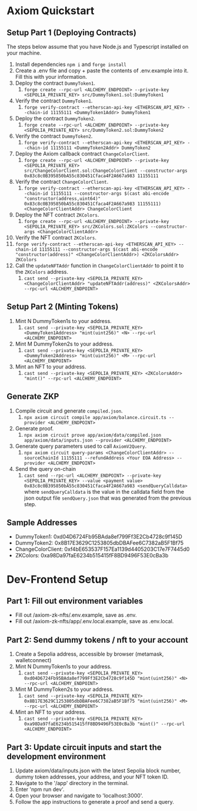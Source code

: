 # Axiom Quickstart

## Setup Part 1 (Deploying Contracts)

The steps below assume that you have Node.js and Typescript installed on your machine.

1. Install dependencies `npm i` and `forge install`
2. Create a .env file and copy + paste the contents of .env.example into it. Fill this with your information.
3. Deploy the contract `DummyToken1`.
   1. `forge create --rpc-url <ALCHEMY_ENDPOINT> --private-key <SEPOLIA_PRIVATE_KEY> src/DummyToken1.sol:DummyToken1`
4. Verify the contract `DummyToken1`.
   1. `forge verify-contract --etherscan-api-key <ETHERSCAN_API_KEY> --chain-id 11155111 <DummyToken1Addr> DummyToken1`
5. Deploy the contract `DummyToken2`.
   1. `forge create --rpc-url <ALCHEMY_ENDPOINT> --private-key <SEPOLIA_PRIVATE_KEY> src/DummyToken2.sol:DummyToken2`
6. Verify the contract `DummyToken2`.
   1. `forge verify-contract --etherscan-api-key <ETHERSCAN_API_KEY> --chain-id 11155111 <DummyToken2Addr> DummyToken2`
7. Deploy the Axiom callback contract `ChangeColorClient`.
   1. `forge create --rpc-url <ALCHEMY_ENDPOINT> --private-key <SEPOLIA_PRIVATE_KEY> src/ChangeColorClient.sol:ChangeColorClient --constructor-args 0x83c8c0B395850bA55c830451Cfaca4F2A667a983 11155111`
8. Verify the contract `ChangeColorClient`.
   1. `forge verify-contract --etherscan-api-key <ETHERSCAN_API_KEY> --chain-id 11155111 --constructor-args $(cast abi-encode "constructor(address,uint64)" 0x83c8c0B395850bA55c830451Cfaca4F2A667a983 11155111) <ChangeColorClientAddr> ChangeColorClient`
9. Deploy the NFT contract `ZKColors`.
   1.  `forge create --rpc-url <ALCHEMY_ENDPOINT> --private-key <SEPOLIA_PRIVATE_KEY> src/ZKColors.sol:ZKColors --constructor-args <ChangeColorClientAddr>`
10. Verify the NFT contract `ZKColors`.
   1. `forge verify-contract --etherscan-api-key <ETHERSCAN_API_KEY> --chain-id 11155111 --constructor-args $(cast abi-encode "constructor(address)" <ChangeColorClientAddr>) <ZKColorsAddr> ZKColors`
11. Call the `updateNFTAddr` function in `ChangeColorClientAddr` to point it to the `ZKColors` address.
    1. `cast send --private-key <SEPOLIA_PRIVATE_KEY> <ChangeColorClientAddr> "updateNFTAddr(address)" <ZKColorsAddr> --rpc-url <ALCHEMY_ENDPOINT>`

## Setup Part 2 (Minting Tokens)

1. Mint N DummyToken1s to your address.
   1. `cast send --private-key <SEPOLIA_PRIVATE_KEY> <DummyToken1Address> "mint(uint256)" <N> --rpc-url <ALCHEMY_ENDPOINT>`
2. Mint M DummyToken2s to your address.
   1. `cast send --private-key <SEPOLIA_PRIVATE_KEY> <DummyToken2Address> "mint(uint256)" <M> --rpc-url <ALCHEMY_ENDPOINT>`
3. Mint an NFT to your address.
   1. `cast send --private-key <SEPOLIA_PRIVATE_KEY> <ZKColorsAddr> "mint()" --rpc-url <ALCHEMY_ENDPOINT>`

## Generate ZKP

1. Compile circuit and generate `compiled.json`.
   1. `npx axiom circuit compile app/axiom/balance.circuit.ts --provider <ALCHEMY_ENDPOINT>`
2. Generate proof.
   1. `npx axiom circuit prove app/axiom/data/compiled.json app/axiom/data/inputs.json --provider <ALCHEMY_ENDPOINT>`
3. Generate query parameters used to call `AxiomV2Query`.
   1. `npx axiom circuit query-params <ChangeColorClientAddr> --sourceChainId 11155111 --refundAddress <Your EOA Address> --provider <ALCHEMY_ENDPOINT>`
4. Send the query on-chain
   1. `cast send --rpc-url <ALCHEMY_ENDPOINT> --private-key <SEPOLIA_PRIVATE_KEY> --value <payment value> 0x83c8c0B395850bA55c830451Cfaca4F2A667a983 <sendQueryCalldata>` where `sendQueryCalldata` is the value in the calldata field from the json output file `sendQuery.json` that was generated from the previous step.



## Sample Addresses

- DummyToken1: 0xd04D6724Fb95BAda8ef799Ff3E2Cb4728c9f145D
- DummyToken2: 0x8B17E3629C1253805dbDBAFee6C7382aB5F1Bf75
- ChangeColorClient: 0xf4bE653537F157Ea1139d4405203C17e7F7445d0
- ZKColors: 0xa98Da97faE6234b515415fF8BD9496F53E0cBa3b

# Dev-Frontend Setup

## Part 1: Fill out environment variables
- Fill out /axiom-zk-nfts/.env.example, save as .env.
- Fill out /axiom-zk-nfts/app/.env.local.example, save as .env.local.

## Part 2: Send dummy tokens / nft to your account
1. Create a Sepolia address, accessible by browser (metamask, walletconnect)
2. Mint N DummyToken1s to your address.
   1. `cast send --private-key <SEPOLIA_PRIVATE_KEY> 0xd04D6724Fb95BAda8ef799Ff3E2Cb4728c9f145D "mint(uint256)" <N> --rpc-url <ALCHEMY_ENDPOINT>`
3. Mint M DummyToken2s to your address.
   1. `cast send --private-key <SEPOLIA_PRIVATE_KEY> 0x8B17E3629C1253805dbDBAFee6C7382aB5F1Bf75 "mint(uint256)" <M> --rpc-url <ALCHEMY_ENDPOINT>`
4. Mint an NFT to your address.
   1. `cast send --private-key <SEPOLIA_PRIVATE_KEY> 0xa98Da97faE6234b515415fF8BD9496F53E0cBa3b "mint()" --rpc-url <ALCHEMY_ENDPOINT>`

## Part 3: Update circuit inputs and start the development environment
1. Update axiom/data/inputs.json with the latest Sepolia block number, dummy token addresses, your address, and your NFT token ID.
2. Navigate to the '/app' directory in the terminal.
3. Enter 'npm run dev'.
4. Open your browser and navigate to 'localhost:3000'.
5. Follow the app instructions to generate a proof and send a query.
